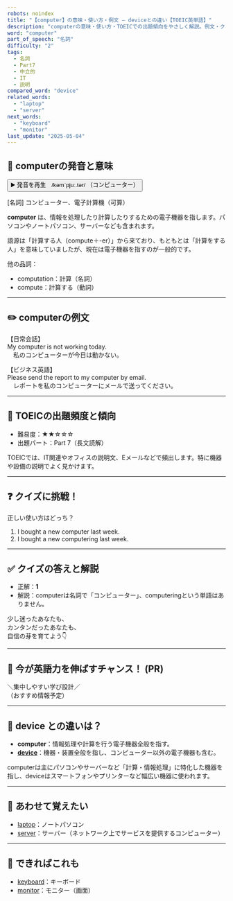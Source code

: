 ```yaml
---
robots: noindex
title: "【computer】の意味・使い方・例文 ― deviceとの違い【TOEIC英単語】"
description: "computerの意味・使い方・TOEICでの出題傾向をやさしく解説。例文・クイズ付きでdeviceとの違いもわかりやすく学べます。"
word: "computer"
part_of_speech: "名詞"
difficulty: "2"
tags:
  - 名詞
  - Part7
  - 中立的
  - IT
  - 説明
compared_word: "device"
related_words:
  - "laptop"
  - "server"
next_words:
  - "keyboard"
  - "monitor"
last_update: "2025-05-04"
---
```


## 🔰 computerの発音と意味

<button class="play-audio" onclick="playTTS('computer')">
  <span class="play-audio-main">
    ▶️ 発音を再生　/kəmˈpjuː.tər/
  </span>
  <span class="play-audio-sub">
    （コンピューター）
  </span>
</button>

[名詞] コンピューター、電子計算機（可算）

**computer** は、情報を処理したり計算したりするための電子機器を指します。パソコンやノートパソコン、サーバーなども含まれます。

語源は「計算する人（compute＋-er）」から来ており、もともとは「計算をする人」を意味していましたが、現在は電子機器を指すのが一般的です。

他の品詞：  
- computation：計算（名詞）
- compute：計算する（動詞）

---

## ✏️ computerの例文

【日常会話】  
My computer is not working today.  
　私のコンピューターが今日は動かない。

【ビジネス英語】  
Please send the report to my computer by email.  
　レポートを私のコンピューターにメールで送ってください。

---

## 🎯 TOEICの出題頻度と傾向

- 難易度：★★☆☆☆
- 出題パート：Part 7（長文読解）

TOEICでは、IT関連やオフィスの説明文、Eメールなどで頻出します。特に機器や設備の説明でよく見かけます。

---

## ❓ クイズに挑戦！

正しい使い方はどっち？

1. I bought a new computer last week.  
2. I bought a new computering last week.

---

## ✅ クイズの答えと解説

- 正解：**1**
- 解説：computerは名詞で「コンピューター」、computeringという単語はありません。

少し迷ったあなたも、  
カンタンだったあなたも、  
自信の芽を育てよう👇️

---

## 🚀 今が英語力を伸ばすチャンス！ (PR)

<div class="info-center">
＼集中しやすい学び設計／<br>  
（おすすめ情報予定）
</div>

---

## 🤔  device との違いは？

- **computer**：情報処理や計算を行う電子機器全般を指す。
- **[device](/word/device/)**：機器・装置全般を指し、コンピューター以外の電子機器も含む。

computerは主にパソコンやサーバーなど「計算・情報処理」に特化した機器を指し、deviceはスマートフォンやプリンターなど幅広い機器に使われます。

---

## 🧩 あわせて覚えたい

- [laptop](/word/laptop/)：ノートパソコン
- [server](/word/server/)：サーバー（ネットワーク上でサービスを提供するコンピューター）

---

## 📖 できればこれも

- [keyboard](/word/keyboard/)：キーボード
- [monitor](/word/monitor/)：モニター（画面）

<!-- cvid: aid16_bid38 -->
